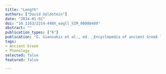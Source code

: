 ```yaml
---
title: "Length"
authors: ["David Goldstein"]
date: "2014-01-01"
doi: "10.1163/2214-448X_eagll_SIM_00000489"
abstract: ""
publication_types: ["6"]
publication: "G. Giannakis et al., ed. _Encyclopedia of ancient Greek language and linguistics_, vol. 2: 328. Leiden: Brill"
tags:
- Ancient Greek
- Phonology
selected: false
featured: false

---
```

